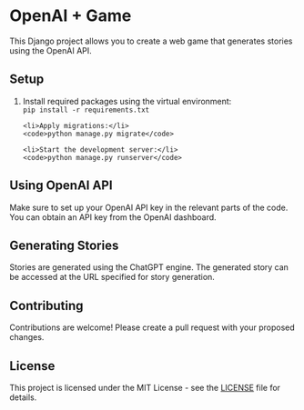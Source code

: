 <h1>OpenAI + Game</h1>

<p>This Django project allows you to create a web game that generates stories using the OpenAI API.</p>

<h2>Setup</h2>

<ol>
    <li>Install required packages using the virtual environment:</li>
    <code>pip install -r requirements.txt</code>

    <li>Apply migrations:</li>
    <code>python manage.py migrate</code>

    <li>Start the development server:</li>
    <code>python manage.py runserver</code>
</ol>

<h2>Using OpenAI API</h2>

<p>Make sure to set up your OpenAI API key in the relevant parts of the code. You can obtain an API key from the OpenAI dashboard.</p>

<h2>Generating Stories</h2>

<p>Stories are generated using the ChatGPT engine. The generated story can be accessed at the URL specified for story generation.</p>

<h2>Contributing</h2>

<p>Contributions are welcome! Please create a pull request with your proposed changes.</p>

<h2>License</h2>

<p>This project is licensed under the MIT License - see the <a href="LICENSE">LICENSE</a> file for details.</p>
